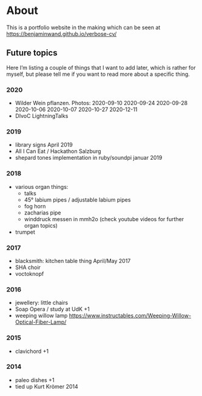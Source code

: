 # About
This is a portfolio website in the making which can be seen at https://benjaminwand.github.io/verbose-cv/

## Future topics
Here I’m listing a couple of things that I want to add later, which is rather for myself, but please tell me if you want to read more about a specific thing.

### 2020
* Wilder Wein pflanzen. Photos: 2020-09-10 2020-09-24  2020-09-28 2020-10-06 2020-10-07 2020-10-27 2020-12-11 
* DIvoC LightningTalks
### 2019
* library signs April 2019
* All I Can Eat / Hackathon Salzburg
* shepard tones implementation in ruby/soundpi januar 2019
### 2018
* various organ things:
  * talks
  * 45° labium pipes / adjustable labium pipes
  * fog horn
  * zacharias pipe
  * winddruck messen in mmh2o
(check youtube videos for further organ topics)
* trumpet
### 2017
* blacksmith: kitchen table thing April/May 2017
* SHA choir
* voctoknopf
### 2016
* jewellery: little chairs
* Soap Opera / study at UdK +1
* weeping willow lamp https://www.instructables.com/Weeping-Willow-Optical-Fiber-Lamp/
### 2015
* clavichord +1
### 2014
* paleo dishes +1
* tied up Kurt Krömer 2014


